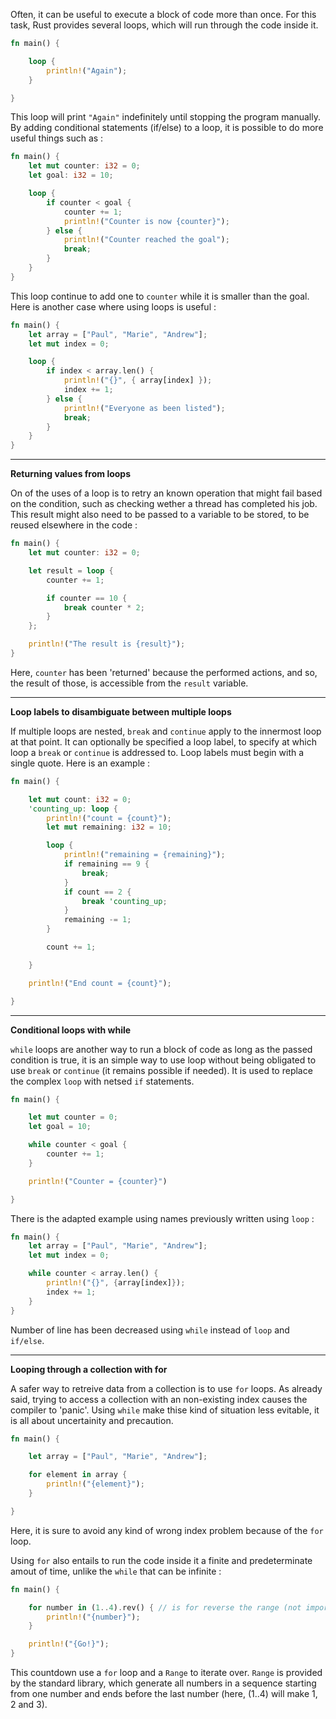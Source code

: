 Often, it can be useful to execute a block of code more than once. For this task, Rust provides several loops, which will run through the code inside it.

```rust
fn main() {

    loop {
        println!("Again");
    }

}
```

This loop will print `"Again"` indefinitely until stopping the program manually.
By adding conditional statements (if/else) to a loop, it is possible to do more useful things such as :

```rust
fn main() {
    let mut counter: i32 = 0;
    let goal: i32 = 10;

    loop {
        if counter < goal {
            counter += 1;
            println!("Counter is now {counter}");
        } else {
            println!("Counter reached the goal");
            break;
        }
    }
}
```

This loop continue to add one to `counter` while it is smaller than the goal. Here is another case where using loops is useful :

```rust
fn main() {
    let array = ["Paul", "Marie", "Andrew"];
    let mut index = 0;

    loop {
        if index < array.len() {
            println!("{}", { array[index] });
            index += 1;
        } else {
            println!("Everyone as been listed");
            break;
        }
    }
}
```

---

**Returning values from loops**

On of the uses of a loop is to retry an known operation that might fail based on the condition, such as checking wether a thread has completed his job.
This result might also need to be passed to a variable to be stored, to be reused elsewhere in the code :

```rust
fn main() {
    let mut counter: i32 = 0;

    let result = loop {
        counter += 1;

        if counter == 10 {
            break counter * 2;
        }
    };

    println!("The result is {result}");
}
```

Here, `counter` has been 'returned' because the performed actions, and so, the result of those, is accessible from the `result` variable.

---

**Loop labels to disambiguate between multiple loops**

If multiple loops are nested, `break` and `continue` apply to the innermost loop at that point. It can optionally be specified a loop label, to specify
at which loop a `break` or `continue` is addressed to. Loop labels must begin with a single quote. Here is an example :

```rust
fn main() {

    let mut count: i32 = 0;
    'counting_up: loop {
        println!("count = {count}");
        let mut remaining: i32 = 10;

        loop {
            println!("remaining = {remaining}");
            if remaining == 9 {
                break;
            }
            if count == 2 {
                break 'counting_up;
            }
            remaining -= 1;
        }

        count += 1;

    }

    println!("End count = {count}");

}
```

---

**Conditional loops with while**

`while` loops are another way to run a block of code as long as the passed condition is true, it is an simple way to use loop without
being obligated to use `break` or `continue` (it remains possible if needed). It is used to replace the complex `loop` with netsed `if` statements.

```rust
fn main() {

    let mut counter = 0;
    let goal = 10;

    while counter < goal {
        counter += 1;
    }

    println!("Counter = {counter}")

}
```

There is the adapted example using names previously written using `loop` :

```rust
fn main() {
    let array = ["Paul", "Marie", "Andrew"];
    let mut index = 0;

    while counter < array.len() {
        println!("{}", {array[index]});
        index += 1;
    }
}
```

Number of line has been decreased using `while` instead of `loop` and `if/else`.

---

**Looping through a collection with for**

A safer way to retreive data from a collection is to use `for` loops.
As already said, trying to access a collection with an non-existing index causes the compiler to 'panic'.
Using `while` make thise kind of situation less evitable, it is all about uncertainity and precaution.

```rust
fn main() {

    let array = ["Paul", "Marie", "Andrew"];

    for element in array {
        println!("{element}");
    }

}
```

Here, it is sure to avoid any kind of wrong index problem because of the `for` loop.

Using `for` also entails to run the code inside it a finite and predeterminate amout of time, unlike the `while` that can be infinite :

```rust
fn main() {

    for number in (1..4).rev() { // is for reverse the range (not important for the concept)
        println!("{number}");
    }

    println!("{Go!}");
}
```

This countdown use a `for` loop and a `Range` to iterate over. `Range` is provided by the standard library, which generate all numbers
in a sequence starting from one number and ends before the last number (here, (1..4) will make 1, 2 and 3).
